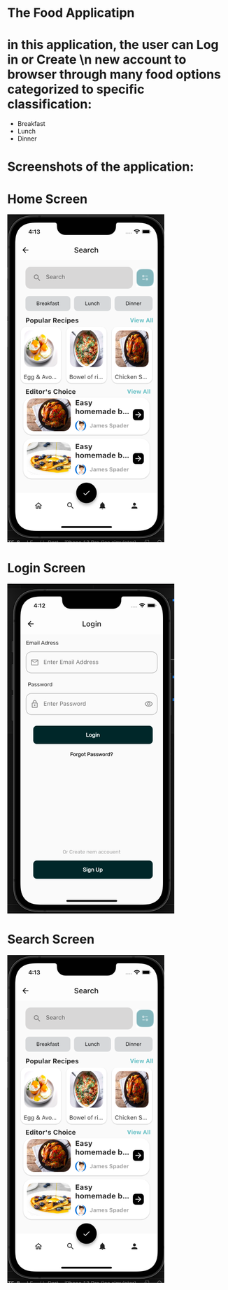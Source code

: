 # The Food Applicatipn

# in this application, the user can Log in or Create \n new account to browser through many food options categorized to specific classification:
* Breakfast
* Lunch
* Dinner

# Screenshots of the application:

# Home Screen
![screenshot](assets/images/Searsh.png)

# Login Screen
![screenshot](assets/images/Login.png)

# Search Screen
![screenshot](assets/images/Searsh.png)



